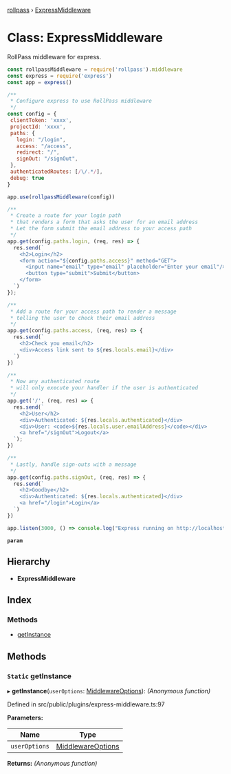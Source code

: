 [rollpass](../README.md) › [ExpressMiddleware](expressmiddleware.md)

# Class: ExpressMiddleware

RollPass middleware for express.

```javascript
const rollpassMiddleware = require('rollpass').middleware
const express = require('express')
const app = express()

/**
 * Configure express to use RollPass middleware
 */
const config = {
 clientToken: 'xxxx',
 projectId: 'xxxx',
 paths: {
   login: "/login",
   access: "/access",
   redirect: "/",
   signOut: "/signOut",
 },
 authenticatedRoutes: [/\/.*/],
 debug: true
}

app.use(rollpassMiddleware(config))

/**
 * Create a route for your login path
 * that renders a form that asks the user for an email address
 * Let the form submit the email address to your access path
 */
app.get(config.paths.login, (req, res) => {
  res.send(`
    <h2>Login</h2>
    <form action="${config.paths.access}" method="GET">
      <input name="email" type="email" placeholder="Enter your email"/>
      <button type="submit">Submit</button>
    </form>
  `)
});

/**
 * Add a route for your access path to render a message
 * telling the user to check their email address
 */
app.get(config.paths.access, (req, res) => {
  res.send(`
    <h2>Check you email</h2>
    <div>Access link sent to ${res.locals.email}</div>
  `)
})

/**
 * Now any authenticated route
 * will only execute your handler if the user is authenticated
 */
app.get('/', (req, res) => {
  res.send(`
    <h2>User</h2>
    <div>Authenticated: ${res.locals.authenticated}</div>
    <div>User: <code>${res.locals.user.emailAddress}</code></div>
    <a href="/signOut">Logout</a>
  `);
})

/**
 * Lastly, handle sign-outs with a message
 */
app.get(config.paths.signOut, (req, res) => {
  res.send(`
    <h2>Goodbye</h2>
    <div>Authenticated: ${res.locals.authenticated}</div>
    <a href="/login">Login</a>
  `)
})

app.listen(3000, () => console.log("Express running on http://localhost:3000"))
```

**`param`** 

## Hierarchy

* **ExpressMiddleware**

## Index

### Methods

* [getInstance](expressmiddleware.md#static-getinstance)

## Methods

### `Static` getInstance

▸ **getInstance**(`userOptions`: [MiddlewareOptions](../interfaces/middlewareoptions.md)): *(Anonymous function)*

Defined in src/public/plugins/express-middleware.ts:97

**Parameters:**

Name | Type |
------ | ------ |
`userOptions` | [MiddlewareOptions](../interfaces/middlewareoptions.md) |

**Returns:** *(Anonymous function)*

